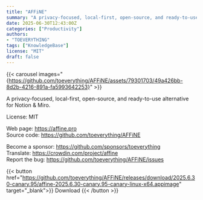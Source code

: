 ```yaml
---
title: "AFFiNE"
summary: "A privacy-focused, local-first, open-source, and ready-to-use alternative for Notion & Miro"
date: 2025-06-30T12:43:00Z
categories: ["Productivity"]
authors:
- "TOEVERYTHING"
tags: ["KnowledgeBase"]
license: "MIT"
draft: false
---
```


{{< carousel images="{https://github.com/toeverything/AFFiNE/assets/79301703/49a426bb-8d2b-4216-891a-fa5993642253}" >}}

A privacy-focused, local-first, open-source, and ready-to-use alternative for Notion & Miro.

License: MIT

Web page: <https://affine.pro>  
Source code: <https://github.com/toeverything/AFFiNE>  

Become a sponsor: <https://github.com/sponsors/toeverything>  
Translate: <https://crowdin.com/project/affine>  
Report the bug: <https://github.com/toeverything/AFFiNE/issues>  

{{< button href="https://github.com/toeverything/AFFiNE/releases/download/2025.6.30-canary.95/affine-2025.6.30-canary.95-canary-linux-x64.appimage" target="_blank">}}
Download
{{< /button >}}